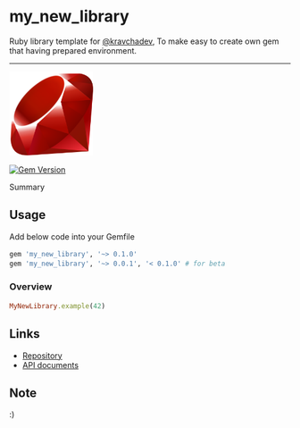# my_new_library

Ruby library template for [@kravchadev](https://github.com/kravchadev), To make easy to create own gem that having prepared environment.

---

<img src="./assets/ruby-lang/ruby.png" alt="logo" style="width:150px;"/>

[![Gem Version](https://badge.fury.io/rb/my_new_library.svg)](https://badge.fury.io/rb/my_new_library)

Summary

## Usage

Add below code into your Gemfile

```ruby
gem 'my_new_library', '~> 0.1.0'
gem 'my_new_library', '~> 0.0.1', '< 0.1.0' # for beta
```

### Overview

```ruby
MyNewLibrary.example(42)
```

## Links

- [Repository](https://github.com/kravchadev/my_new_library)
- [API documents](https://kravchadev.github.io/my_new_library/)

## Note

:)
